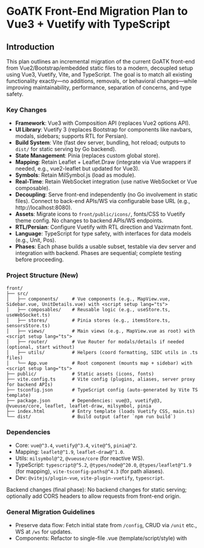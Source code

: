 # GoATK Front-End Migration Plan to Vue3 + Vuetify with TypeScript

## Introduction

This plan outlines an incremental migration of the current GoATK front-end from Vue2/Bootstrap/embedded static files to a modern, decoupled setup using Vue3, Vuetify, Vite, and TypeScript. The goal is to match all existing functionality exactly—no additions, removals, or behavioral changes—while improving maintainability, performance, separation of concerns, and type safety.

### Key Changes
- **Framework**: Vue3 with Composition API (replaces Vue2 options API).
- **UI Library**: Vuetify 3 (replaces Bootstrap for components like navbars, modals, sidebars; supports RTL for Persian).
- **Build System**: Vite (fast dev server, bundling, hot reload; outputs to `dist/` for static serving by Go backend).
- **State Management**: Pinia (replaces custom global store).
- **Mapping**: Retain Leaflet + Leaflet.Draw (integrate via Vue wrappers if needed, e.g., vue2-leaflet but updated for Vue3).
- **Symbols**: Retain MilSymbol.js (load as module).
- **Real-Time**: Retain WebSocket integration (use native WebSocket or Vue composable).
- **Decoupling**: Serve front-end independently (no Go involvement in static files). Connect to back-end APIs/WS via configurable base URL (e.g., http://localhost:8080).
- **Assets**: Migrate icons to `front/public/icons/`, fonts/CSS to Vuetify theme config. No changes to backend APIs/WS endpoints.
- **RTL/Persian**: Configure Vuetify with RTL direction and Vazirmatn font.
- **Language**: TypeScript for type safety, with interfaces for data models (e.g., Unit, Pos).
- **Phases**: Each phase builds a usable subset, testable via dev server and integration with backend. Phases are sequential; complete testing before proceeding.

### Project Structure (New)
```
front/
├── src/
│   ├── components/     # Vue components (e.g., MapView.vue, Sidebar.vue, UnitDetails.vue) with <script setup lang="ts">
│   ├── composables/    # Reusable logic (e.g., useStore.ts, useWebSocket.ts)
│   ├── stores/         # Pinia stores (e.g., itemsStore.ts, sensorsStore.ts)
│   ├── views/          # Main views (e.g., MapView.vue as root) with <script setup lang="ts">
│   ├── router/         # Vue Router for modals/details if needed (optional, start without)
│   ├── utils/          # Helpers (coord formatting, SIDC utils in .ts files)
│   └── App.vue         # Root component (mounts map + sidebar) with <script setup lang="ts">
├── public/             # Static assets (icons, fonts)
├── vite.config.ts      # Vite config (plugins, aliases, server proxy for backend APIs)
├── tsconfig.json       # TypeScript config (auto-generated by Vite TS template)
├── package.json        # Dependencies: vue@3, vuetify@3, @vueuse/core, leaflet, leaflet-draw, milsymbol, pinia
├── index.html          # Entry template (loads Vuetify CSS, main.ts)
└── dist/               # Build output (after `npm run build`)
```

### Dependencies
- Core: `vue@^3.4`, `vuetify@^3.4`, `vite@^5`, `pinia@^2`.
- Mapping: `leaflet@^1.9`, `leaflet-draw@^1.0`.
- Utils: `milsymbol@^2`, `@vueuse/core` (for reactive WS).
- TypeScript: `typescript@^5.2`, `@types/node@^20.0`, `@types/leaflet@^1.9` (for mapping), `vite-tsconfig-paths@^4.3` (for path aliases).
- Dev: `@vitejs/plugin-vue`, `vite-plugin-vuetify`, `typescript`.

Backend changes (final phase): No backend changes for static serving; optionally add CORS headers to allow requests from front-end origin.

### General Migration Guidelines
- Preserve data flow: Fetch initial state from `/config`, CRUD via `/unit` etc., WS at `/ws` for updates.
- Components: Refactor to single-file .vue (template/script/style) with <script setup lang="ts">.
- Interactivity: Use Vue refs for Leaflet map instance.
- Testing: Each phase: Run `npm run dev` (proxy backend at localhost:8080), verify features manually against current app.
- No new features: Match UI/behavior pixel-for-pixel where possible (e.g., sidebar collapse animation via Vuetify transitions).
- Use TypeScript: Define interfaces (e.g., interface UserPos { lat: number; lng: number; }), type props/emits, useRef<T> for refs. Ensure Leaflet types via @types/leaflet.

## Phase 1: Project Setup and Basic Map Display
**Goal**: Create project skeleton with interactive map showing user position (from `/pos`). Usable: Basic navigation/zoom, no items.

**Steps**:
1. Create `front/` dir, init Vite project: `npm create vue@latest front -- --template vue-ts`.
2. Install deps: `npm i vuetify leaflet leaflet-draw milsymbol pinia @vueuse/core`.
3. Install TS deps: `npm install -D typescript @types/node @types/leaflet vite-tsconfig-paths`.
4. Configure Vuetify: Create `plugins/vuetify.ts` with RTL theme (Vazirmatn font via CSS import).
5. Setup Vite: Proxy `/api/*` to backend (e.g., `http://localhost:8080`), alias for utils in vite.config.ts.
6. Create `vite.config.ts`: Same content as vite.config.js but with .ts extension.
7. Create `main.ts`: Mount App.vue with TypeScript.
8. Add `src/css/vazirmatn.css` (remains CSS).
9. Create `App.vue` with <script setup lang="ts">, import type { DefineComponent } if needed.
10. Implement `composables/useMap.ts`: Reactive map instance, event handlers (click coords display, mouse lat/lng). Add types, e.g., const mapRef = ref<HTMLDivElement | null>(null); interface LatLng { lat: number; lng: number; }; fetchUserPos: async (): Promise<void>; use L.LatLng for bounds.
11. Create `components/MapView.vue` with <script setup lang="ts">, onMounted(async () => { await fetchUserPos(); }).
12. Build/test: `npm run dev`, verify map loads, position updates, basic interactions.

**Files Created/Updated**:
- `package.json`, `vite.config.ts`, `main.ts` (mount App.vue).
- `src/App.vue`, `src/components/MapView.vue`.
- `src/composables/useMap.ts`.

**Integration/Testing**:
- Proxy backend APIs.
- Manual: Map centers on user pos, zoom/pan works, no errors in console.
- Success Criteria: Identical to current map.html without items.

## Phase 2: Units and Items CRUD
**Goal**: Display/edit units/points (markers, popups). Usable: Add/view/delete units via map clicks/forms.

**Steps**:
1. Setup Pinia: Install, create `stores/itemsStore.ts` (state: Map<uid, item>, actions: fetch/create/update/delete via fetch to `/unit`) with defineStore<ItemsState>().
2. In `MapView.vue`: On mount, fetch `/unit`, `/types` (SIDC hierarchy); add markers/labels (MilSymbol icons, callsign popups) with <script setup lang="ts">.
3. Implement click handlers: Add unit/point modes (toggle via toolbar), create item via store, add marker.
4. Create `components/UnitDetails.vue`: Vuetify form (v-form, v-text-field for callsign/type/lat/lon), emit save/delete with typed props/emits.
5. Context menu on markers: Edit/delete/send (Vuetify v-menu).
6. Draggable markers update pos via store.
7. Migrate utils: SIDC from type, coord formatting in .ts files.
8. Add interface examples: interface Item { uid: string; type: string; lat: number; lng: number; callsign: string; }.

**Files**:
- `stores/itemsStore.ts`.
- `components/UnitDetails.vue`, `PointDetails.vue` with <script setup lang="ts">.
- Update `MapView.vue`, `useMap.ts` (addItem/removeItem with types).

**Testing**:
- Add unit via click, edit form, delete; verify API calls, markers update.
- Match current: Icons, popups, drag behavior.

## Phase 3: Drawings and Tools
**Goal**: Enable drawing (polygons/routes), labels, tools toolbar. Usable: Draw/edit shapes on map.

**Steps**:
1. Integrate Leaflet.Draw: Add draw controls (polyline/polygon/marker), handlers for created/edited shapes with types from @types/leaflet.
2. On draw: Create drawing item via store (`/unit` POST), add labels (text at centroid/midpoint, rotatable).
3. Zoom handler: Scale/rotate labels dynamically.
4. Toolbar: Vuetify v-btn-toggle for modes (add unit/point/casevac/draw).
5. Context menu: Delete drawing, add text.
6. Migrate drawing logic from current map.js with TS syntax: import { ref } from 'vue'; type annotations.

**Files**:
- `components/DrawingDetails.vue` with <script setup lang="ts"> (edit text/rotation).
- Update `MapView.vue`, `itemsStore.ts` (handle drawing types).

**Testing**:
- Draw polygon, edit vertices/text, zoom to see label changes; matches current drawing UX.

## Phase 4: Sidebar and Overlays
**Goal**: Add collapsible sidebar with overlays tab, userinfo. Usable: Toggle layers, view user config.

**Steps**:
1. In `App.vue`: Add v-navigation-drawer (collapsible, RTL), tabs via v-tabs (overlays/userinfo) with <script setup lang="ts">.
2. `components/Sidebar.vue`: Overlays checkboxes (v-checkbox-group for layers: units/points/etc., show counts from store) with typed props.
3. Userinfo tab: Form for config (beacon toggle → `/config` PUT), emergency button.
4. Reactive: Sidebar updates on store changes (e.g., item counts).
5. Migrate sidebar.js logic to .ts.

**Files**:
- `components/Sidebar.vue`, `OverlaysList.vue` with <script setup lang="ts">.
- `composables/useSidebar.ts`.

**Testing**:
- Toggle layers (hide/show markers), edit userinfo; sidebar collapses/expands smoothly.

## Phase 5: Modals and Basic UI Elements
**Goal**: Implement core modals (alarms, send, chat). Usable: Manage alarms, send units.

**Steps**:
1. Navbar: v-app-bar with badges (v-badge for counts: alarms/sensors/etc.).
2. `components/AlarmsModal.vue`: v-dialog list (v-list-item per alarm, focus/zoom on click) with <script setup lang="ts">.
3. `SendModal.vue`: Form for URN/IP, forward via `/unit/{uid}/send/` with typed emits.
4. ChatModal: v-dialog with message list/input, fetch/send via `/message`.
5. Toast notifications (Vuetify v-snackbar for feedback).
6. Migrate alarms.js, send.js to TS syntax.

**Files**:
- `components/AlarmsModal.vue`, `SendModal.vue`, `ChatModal.vue` with <script setup lang="ts">.
- Update navbar in `App.vue`.

**Testing**:
- Trigger alarm (simulate via backend), open modal, zoom; send unit, see toast.

## Phase 6: Real-Time Integration
**Goal**: Add WebSocket for live updates. Usable: Real-time unit changes, no polling.

**Steps**:
1. `composables/useWebSocket.ts`: Connect to `/ws`, handle messages (unit/update/delete/chat), dispatch to stores with async (): Promise<void>.
2. On mount: WS connect after initial fetch.
3. Reactive markers/labels on WS events.
4. Fallback: Keep 5s polling if WS fails.
5. Migrate WS logic from map.js/messaging.go with type annotations.

**Files**:
- `composables/useWebSocket.ts`.
- Update stores (add subscribe method with types).

**Testing**:
- Simulate backend pushes (e.g., add unit via another client), verify live updates.

## Phase 7: Advanced Features (Navigation, Tracking, Sensors/Flows)
**Goal**: Add navigation lines, tracking trails, sensors/flows modals. Usable: Full tactical features.

**Steps**:
1. Navigation: On toggle, draw dashed polyline from user to target (store action with L.LatLng types).
2. Tracking: `TrackingManager.vue` for trails (polylines, color/length config), toggle global/per-unit with <script setup lang="ts">.
3. SensorsModal/FlowsModal: v-dialog forms for CRUD (`/sensors`, `/flows`), navbar badges.
4. CotLog: Simple accordion list of events.
5. Migrate tracking/service.go interop, sensorsmodal.js, flows.js to TS.

**Files**:
- `components/NavigationInfo.vue`, `TrackingControl.vue` with <script setup lang="ts">.
- `components/SensorsModal.vue`, `FlowsModal.vue`, `CotLog.vue`.
- Update stores with interfaces.

**Testing**:
- Enable tracking on unit, see trail; add sensor, verify counts.

## Phase 8: Resending, Filters, and CASEVAC/Reports
**Goal**: Complete resending panel, detail forms for CASEVAC/reports. Usable: Full app parity.

**Steps**:
1. ResendingPanel: Tab in sidebar with FilterComponent (v-select for types), forward button with typed props.
2. Detail components: CasevacDetails (priority/litter fields), ReportDetails with interfaces.
3. HierarchySelector/PredicateComponent: Dropdowns for SIDC filtering in .ts.
4. Emergency: Beacon types (b-a-o-*) on button press.
5. Migrate ResendingPanel.js, CasevacDetails.js, etc. to TS syntax.

**Files**:
- `components/ResendingPanel.vue`, `CasevacDetails.vue`, `FilterComponent.vue` with <script setup lang="ts">.
- Update item details routing in sidebar.

**Testing**:
- Filter/resend units; create CASEVAC, verify form/API.

## Phase 9: Integration and Deployment
**Goal**: Decouple and deploy. Usable: Production build served independently.

**Steps**:
1. Build: `npm run build` → `dist/` (minified JS/CSS). Serve via `npm run preview` (Vite), nginx, or CDN.
2. Configure front-end: Set BACKEND_URL env var or const for API/WS (e.g., in vite.config.ts or composables). Use full URLs for fetch/WS (e.g., `${BACKEND_URL}/unit`).
3. Config: In dev, proxy via Vite; in prod, direct full URLs, ensure back-end CORS allows front-end origin (e.g., http://localhost:5173).
4. Performance: Add lazy-loading for modals, optimize Leaflet (e.g., marker clustering if items >100).
5. Testing: Full e2e manual against current app; add unit tests (Vitest) for stores/composables.
6. Backend cleanup: Remove static file routes, templates dir, and embedding from cmd/webclient/http_server.go and main.go. Delete staticfiles/static/ after migration.
7. Update project README: Separate front/back run instructions (e.g., back-end: go run; front-end: cd front && npm run dev; prod: build front, serve dist/ separately).

**Risks/Migration Notes**:
- Leaflet Vue3 interop: Use imperative refs; test draw events.
- MilSymbol: Ensure SIDC parsing matches.
- RTL Conflicts: Test Vuetify RTL with Leaflet (custom CSS overrides).
- Data Parity: Validate all CoT fields (lat/lon/uid/type/detail) via API mocks.
- Rollback: Keep old staticfiles as fallback.
- CORS: Configure Go to allow origins from front-end server (e.g., via middleware in http_server.go).
- Separate Deploys: Front/back as independent services (e.g., Docker for each).
- TypeScript Strictness: Start with 'strict: true' in tsconfig; gradually type Leaflet imperative code and API responses from protobuf-derived models if available.
- Time Estimate: 2-3 days/phase, total 3-4 weeks.

This plan ensures incremental progress with no downtime.